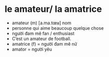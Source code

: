 
# le amateur/ la amatrice
- amateur (m)	[a.ma.tœʁ]	nom	
- personne qui aime beaucoup quelque chose	
- người đam mê	fan / enthusiast	
- C’est un amateur de football.	
- amatrice (f) = người đam mê nữ	
- amator = người yêu